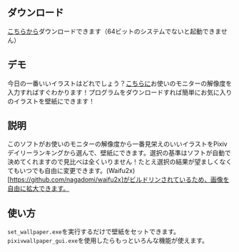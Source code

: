 ## ダウンロード

[こちらから](https://github.com/SingularityF/PixivWallpaper/releases)ダウンロードできます（64ビットのシステムでないと起動できません）


## デモ

今日の一番いいイラストはどれでしょう？[こちらに](https://singf.space/pixiv/controls/demo)お使いのモニターの解像度を入力すればすぐわかります！プログラムをダウンロードすれば簡単にお気に入りのイラストを壁紙にできます！

## 説明

このソフトがお使いのモニターの解像度から一番見栄えのいいイラストをPixivデイリーランキングから選んで、壁紙にできます。選択の基準はソフトが自動で決めてくれますので見比べは全くいりません！たとえ選択の結果が望ましくなくてもいつでも自由に変更できます。(Waifu2x)[https://github.com/nagadomi/waifu2x]がビルドリンされているため、画像を自由に拡大できます。

## 使い方

`set_wallpaper.exe`を実行するだけで壁紙をセットできます。`pixivwallpaper_gui.exe`を使用したらもっといろんな機能が使えます。
